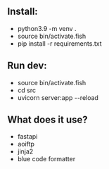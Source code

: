 ## Install:

- python3.9 -m venv .
- source bin/activate.fish
- pip install -r requirements.txt

## Run dev:

- source bin/activate.fish
- cd src
- uvicorn server:app --reload

## What does it use?

- fastapi
- aoiftp
- jinja2
- blue code formatter

